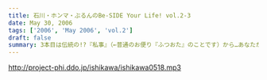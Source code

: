 ```yaml
---
title: 石川・ホンマ・ぶるんのBe-SIDE Your Life! vol.2-3
date: May 30, 2006
tags: ['2006', 'May 2006', 'vol.2']
draft: false
summary: 3本目は伝統の!?『私事』（←普通のお便り『ふつおた』のことです）から…あなたからのメールで支えられている三人なんです。そして、2回目収録終了後、石川ぶるんはいずこかへとバイクでかっとんで消えていきました。来週のおしゃべりはちょっとスペシャルですよ！なお、この1本ずつ連日UP方式についてのご感想もお待ちしています。あなたはどのような時間、どのようなところでこの番組を聴いているのでしょうか？いつごろダウンロードしてます？とっても興味があるのですよ〜〜　D・生江
---
```


http://project-phi.ddo.jp/ishikawa/ishikawa0518.mp3